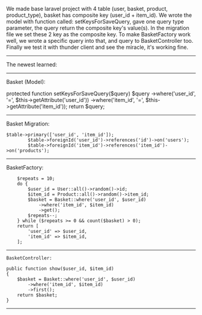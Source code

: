 We made base laravel project with 4 table (user, basket, product, product_type), basket has composite key (user_id + item_id).
We wrote the model with function called: setKeysForSaveQuery, gave one query type parameter, the query return the composite key's value(s).
In the migration file we set these 2 key as the composite key.
To make BasketFactory work well, we wrote a specific query into that, and query to BasketController too.
Finally we test it with thunder client and see the miracle, it's working fine.


___________________________________________________________________________
The newest learned:
___________________________________________________________________________
Basket (Model):

protected function setKeysForSaveQuery($query)
        $query
        ->where('user_id', '=', $this->getAttribute('user_id'))
        ->where('item_id', '=', $this->getAttribute('item_id'));
        return $query;
___________________________________________________________________________
Basket Migration:

    $table->primary(['user_id', 'item_id']);
            $table->foreignId('user_id')->references('id')->on('users');
            $table->foreignId('item_id')->references('item_id')->on('products');
___________________________________________________________________________
BasketFactory:


        $repeats = 10;
        do {
            $user_id = User::all()->random()->id;
            $item_id = Product::all()->random()->item_id;
            $basket = Basket::where('user_id', $user_id)
                ->where('item_id', $item_id)
                ->get();
            $repeats--;
        } while ($repeats >= 0 && count($basket) > 0);
        return [
            'user_id' => $user_id,
            'item_id' => $item_id,
        ];
___________________________________________________________________________
    BasketController:

    public function show($user_id, $item_id)
    {
        $basket = Basket::where('user_id', $user_id)
            ->where('item_id', $item_id)
            ->first();
        return $basket;
    }
___________________________________________________________________________
